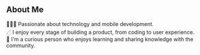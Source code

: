 ## About Me

👨🏽‍💻 Passionate about technology and mobile development.  
𓊍 I enjoy every stage of building a product, from coding to user experience.  
🔭 I'm a curious person who enjoys learning and sharing knowledge with the community.  

 



